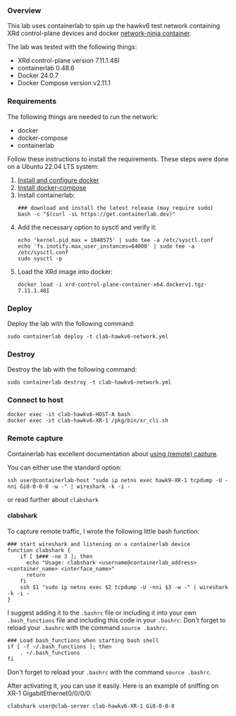 ### Overview
This lab uses containerlab to spin up the hawkv6 test network containing XRd control-plane devices and docker [network-ninja container](https://github.com/INSRapperswil/network-ninja).

The lab was tested with the following things:
- XRd control-plane version 7.11.1.48I 
- containerlab 0.48.6
- Docker 24.0.7
- Docker Compose version v2.11.1


### Requirements
The following things are needed to run the network:
- docker
- docker-compose
- containerlab

Follow these instructions to install the requirements.
These steps were done on a Ubuntu 22.04 LTS system:
1. [Install and configure docker](https://docs.docker.com/engine/install/ubuntu/)
2. [Install docker-compose](https://www.digitalocean.com/community/tutorials/how-to-install-and-use-docker-compose-on-ubuntu-22-04)
3. Install containerlab:
    ```
    ### download and install the latest release (may require sudo)
    bash -c "$(curl -sL https://get.containerlab.dev)"
    ```
4. Add the necessary option to sysctl and verify it:
   ```
   echo 'kernel.pid_max = 1048575' | sudo tee -a /etc/sysctl.conf
   echo 'fs.inotify.max_user_instances=64000' | sudo tee -a /etc/sysctl.conf
   sudo sysctl -p
   ```
5. Load the XRd image into docker:
   ```
   docker load -i xrd-control-plane-container-x64.dockerv1.tgz-7.11.1.48I
   ```

### Deploy
Deploy the lab with the following command:
```
sudo containerlab deploy -t clab-hawkv6-network.yml
```

### Destroy
Destroy the lab with the following command:
```
sudo containerlab destroy -t clab-hawkv6-network.yml
```

### Connect to host
```
docker exec -it clab-hawkv6-HOST-A bash
docker exec -it clab-hawkv6-XR-1 /pkg/bin/xr_cli.sh
```

### Remote capture
Containerlab has excellent documentation about [using (remote) capture](https://containerlab.dev/manual/wireshark/).

You can either use the standard option:
```
ssh user@containerlab-host "sudo ip netns exec hawk9-XR-1 tcpdump -U -nni Gi0-0-0-0 -w -" | wireshark -k -i -
```
or read further about `clabshark`

#### clabshark 

To capture remote traffic, I wrote the following little bash function:
```
### start wireshark and listening on a containerlab device
function clabshark {
    if [ $### -ne 3 ]; then
      echo "Usage: clabshark <username@containerlab_address> <container_name> <interface_name>"
      return
    fi
    ssh $1 "sudo ip netns exec $2 tcpdump -U -nni $3 -w -" | wireshark -k -i -
}
```

I suggest adding it to the `.bashrc` file or including it into your own `.bash_functions` file and including this code in your `.bashrc`:
Don't forget to reload your `.bashrc` with the command `source .bashrc`.

```
### Load bash_functions when starting bash shell
if [ -f ~/.bash_functions ]; then
    . ~/.bash_functions
fi
```
Don't forget to reload your `.bashrc` with the command `source .bashrc`.

After activating it, you can use it easily.
Here is an example of sniffing on XR-1 GigabitEthernet0/0/0/0:
```
clabshark user@clab-server clab-hawkv6-XR-1 Gi0-0-0-0
```